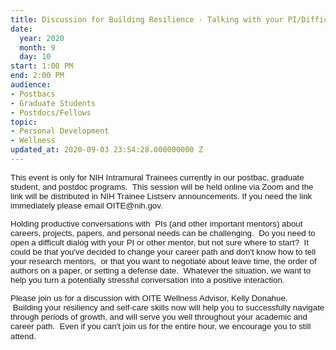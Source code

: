 ```yaml
---
title: Discussion for Building Resilience - Talking with your PI/Difficult Conversations
date:
  year: 2020
  month: 9
  day: 10
start: 1:00 PM
end: 2:00 PM
audience:
- Postbacs
- Graduate Students
- Postdocs/Fellows
topic:
- Personal Development
- Wellness
updated_at: 2020-09-03 23:54:28.000000000 Z
---
```

<div markdown="1">
<span style="font-family: arial, helvetica, sans-serif; font-size:
10pt;">This event is only for NIH Intramural Trainees currently in our
postbac, graduate student, and postdoc programs.  This session will be
held online via Zoom and the link will be distributed in NIH Trainee
Listserv announcements. If you need the link immediately please email
OITE@nih.gov. </span>

<span style="font-family: arial, helvetica, sans-serif; font-size:
10pt;">Holding productive conversations with  PIs (and other important
mentors) about careers, projects, papers, and personal needs can be
challenging.  Do you need to open a difficult dialog with your PI or
other mentor, but not sure where to start?  It could be that you've
decided to change your career path and don't know how to tell
your research mentors,  or that you want to negotiate about leave time,
the order of authors on a paper, or setting a defense date.  Whatever
the situation, we want to help you turn a potentially stressful
conversation into a positive interaction. </span>

<span style="font-family: arial, helvetica, sans-serif; font-size:
10pt;">Please join us for a discussion with OITE Wellness Advisor, Kelly
Donahue.    Building your resiliency and self-care skills now will help
you to successfully navigate through periods of growth, and will serve
you well throughout your academic and career path.  Even if you can't
join us for the entire hour, we encourage you to still
attend. </span><span style="font-size: 10pt;"> </span>

<span style="font-size: 10pt;"> </span>

<span style="font-family: arial, helvetica, sans-serif; font-size:
10pt;">    </span>
</div>

 

 

 

 
